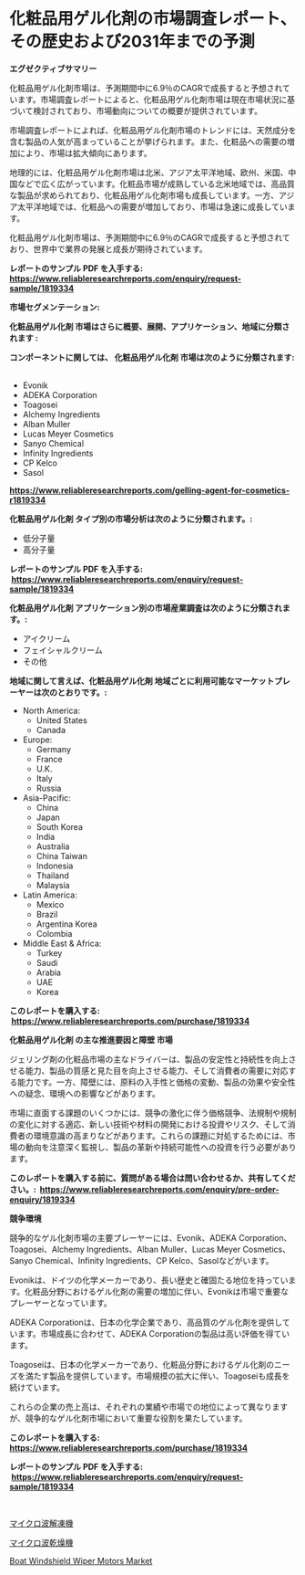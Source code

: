 <p><h1>化粧品用ゲル化剤の市場調査レポート、その歴史および2031年までの予測</h1></p><p><strong>エグゼクティブサマリー</strong></p>
<p><p>化粧品用ゲル化剤市場は、予測期間中に6.9％のCAGRで成長すると予想されています。市場調査レポートによると、化粧品用ゲル化剤市場は現在市場状況に基づいて検討されており、市場動向についての概要が提供されています。</p><p>市場調査レポートによれば、化粧品用ゲル化剤市場のトレンドには、天然成分を含む製品の人気が高まっていることが挙げられます。また、化粧品への需要の増加により、市場は拡大傾向にあります。</p><p>地理的には、化粧品用ゲル化剤市場は北米、アジア太平洋地域、欧州、米国、中国などで広く広がっています。化粧品市場が成熟している北米地域では、高品質な製品が求められており、化粧品用ゲル化剤市場も成長しています。一方、アジア太平洋地域では、化粧品への需要が増加しており、市場は急速に成長しています。</p><p>化粧品用ゲル化剤市場は、予測期間中に6.9％のCAGRで成長すると予想されており、世界中で業界の発展と成長が期待されています。</p></p>
<p><strong>レポートのサンプル PDF を入手する: <a href="https://www.reliableresearchreports.com/enquiry/request-sample/1819334">https://www.reliableresearchreports.com/enquiry/request-sample/1819334</a></strong></p>
<p><strong>市場セグメンテーション:</strong></p>
<p><strong> 化粧品用ゲル化剤 市場はさらに概要、展開、アプリケーション、地域に分類されます :</strong></p>
<p><strong>コンポーネントに関しては、 化粧品用ゲル化剤 市場は次のように分類されます: &nbsp;</strong></p>
<p><ul><li>Evonik</li><li>ADEKA Corporation</li><li>Toagosei</li><li>Alchemy Ingredients</li><li>Alban Muller</li><li>Lucas Meyer Cosmetics</li><li>Sanyo Chemical</li><li>Infinity Ingredients</li><li>CP Kelco</li><li>Sasol</li></ul></p>
<p><strong><a href="https://www.reliableresearchreports.com/gelling-agent-for-cosmetics-r1819334">https://www.reliableresearchreports.com/gelling-agent-for-cosmetics-r1819334</a></strong></p>
<p><strong> 化粧品用ゲル化剤 タイプ別の市場分析は次のように分類されます。:</strong></p>
<p><ul><li>低分子量</li><li>高分子量</li></ul></p>
<p><strong>レポートのサンプル PDF を入手する: &nbsp;<a href="https://www.reliableresearchreports.com/enquiry/request-sample/1819334">https://www.reliableresearchreports.com/enquiry/request-sample/1819334</a></strong></p>
<p><strong> 化粧品用ゲル化剤 アプリケーション別の市場産業調査は次のように分類されます。:</strong></p>
<p><ul><li>アイクリーム</li><li>フェイシャルクリーム</li><li>その他</li></ul></p>
<p><strong>地域に関して言えば、化粧品用ゲル化剤 地域ごとに利用可能なマーケットプレーヤーは次のとおりです。:</strong></p>
<p><ul>
    <li>
        North America:
        <ul>
            <li>United States</li>
            <li>Canada</li>
        </ul>
    </li>
    <li>
        Europe:
        <ul>
            <li>Germany</li>
            <li>France</li>
            <li>U.K.</li>
            <li>Italy</li>
            <li>Russia</li>
        </ul>
    </li>
    <li>
        Asia-Pacific:
        <ul>
            <li>China</li>
            <li>Japan</li>
            <li>South Korea</li>
            <li>India</li>
            <li>Australia</li>
            <li>China Taiwan</li>
            <li>Indonesia</li>
            <li>Thailand</li>
            <li>Malaysia</li>
        </ul>
    </li>
    <li>
        Latin America:
        <ul>
            <li>Mexico</li>
            <li>Brazil</li>
            <li>Argentina Korea</li>
            <li>Colombia</li>
        </ul>
    </li>
    <li>
        Middle East & Africa:
        <ul>
            <li>Turkey</li>
            <li>Saudi</li>
            <li>Arabia</li>
            <li>UAE</li>
            <li>Korea</li>
        </ul>
    </li>
    </ul></p>
<p><strong>このレポートを購入する: &nbsp;<a href="https://www.reliableresearchreports.com/purchase/1819334">https://www.reliableresearchreports.com/purchase/1819334</a></strong></p>
<p><strong>化粧品用ゲル化剤 の主な推進要因と障壁 市場</strong></p>
<p><p>ジェリング剤の化粧品市場の主なドライバーは、製品の安定性と持続性を向上させる能力、製品の質感と見た目を向上させる能力、そして消費者の需要に対応する能力です。一方、障壁には、原料の入手性と価格の変動、製品の効果や安全性への疑念、環境への影響などがあります。</p><p>市場に直面する課題のいくつかには、競争の激化に伴う価格競争、法規制や規制の変化に対する適応、新しい技術や材料の開発における投資やリスク、そして消費者の環境意識の高まりなどがあります。これらの課題に対処するためには、市場の動向を注意深く監視し、製品の革新や持続可能性への投資を行う必要があります。</p></p>
<p><strong>このレポートを購入する前に、質問がある場合は問い合わせるか、共有してください。:&nbsp; <a href="https://www.reliableresearchreports.com/enquiry/pre-order-enquiry/1819334">https://www.reliableresearchreports.com/enquiry/pre-order-enquiry/1819334</a></strong></p>
<p><strong>競争環境</strong></p>
<p><p>競争的なゲル化剤市場の主要プレーヤーには、Evonik、ADEKA Corporation、Toagosei、Alchemy Ingredients、Alban Muller、Lucas Meyer Cosmetics、Sanyo Chemical、Infinity Ingredients、CP Kelco、Sasolなどがいます。</p><p>Evonikは、ドイツの化学メーカーであり、長い歴史と確固たる地位を持っています。化粧品分野におけるゲル化剤の需要の増加に伴い、Evonikは市場で重要なプレーヤーとなっています。 </p><p>ADEKA Corporationは、日本の化学企業であり、高品質のゲル化剤を提供しています。市場成長に合わせて、ADEKA Corporationの製品は高い評価を得ています。</p><p>Toagoseiは、日本の化学メーカーであり、化粧品分野におけるゲル化剤のニーズを満たす製品を提供しています。市場規模の拡大に伴い、Toagoseiも成長を続けています。</p><p>これらの企業の売上高は、それぞれの業績や市場での地位によって異なりますが、競争的なゲル化剤市場において重要な役割を果たしています。</p></p>
<p><strong>このレポートを購入する: &nbsp; <a href="https://www.reliableresearchreports.com/purchase/1819334">https://www.reliableresearchreports.com/purchase/1819334</a></strong></p>
<p><strong>レポートのサンプル PDF を入手する: &nbsp;<a href="https://www.reliableresearchreports.com/enquiry/request-sample/1819334">https://www.reliableresearchreports.com/enquiry/request-sample/1819334</a></strong><strong></strong></p>
<p>&nbsp;</p>
<p><p><a href="https://github.com/KaydenJohns1964/Market-Research-Report-List-1/blob/main/522278129624.md">マイクロ波解凍機</a></p><p><a href="https://github.com/marbadji/Market-Research-Report-List-1/blob/main/562518429623.md">マイクロ波乾燥機</a></p><p><a href="https://github.com/mancsybtousav/Market-Research-Report-List-2/blob/main/boat-windshield-wiper-motors-market.md">Boat Windshield Wiper Motors Market</a></p></p>